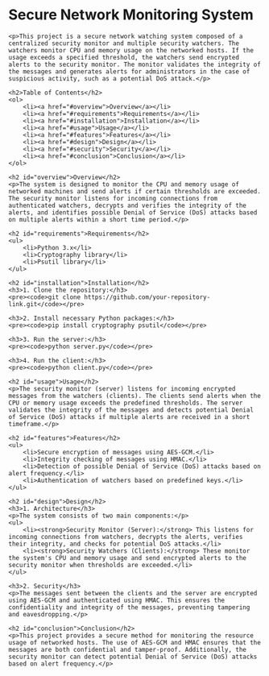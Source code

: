 <!DOCTYPE html>
<html lang="en">
<head>
    <meta charset="UTF-8">
    <meta name="viewport" content="width=device-width, initial-scale=1.0">
    <title>Secure Network Monitoring System</title>
</head>
<body>
    <h1>Secure Network Monitoring System</h1>

    <p>This project is a secure network watching system composed of a centralized security monitor and multiple security watchers. The watchers monitor CPU and memory usage on the networked hosts. If the usage exceeds a specified threshold, the watchers send encrypted alerts to the security monitor. The monitor validates the integrity of the messages and generates alerts for administrators in the case of suspicious activity, such as a potential DoS attack.</p>

    <h2>Table of Contents</h2>
    <ol>
        <li><a href="#overview">Overview</a></li>
        <li><a href="#requirements">Requirements</a></li>
        <li><a href="#installation">Installation</a></li>
        <li><a href="#usage">Usage</a></li>
        <li><a href="#features">Features</a></li>
        <li><a href="#design">Design</a></li>
        <li><a href="#security">Security</a></li>
        <li><a href="#conclusion">Conclusion</a></li>
    </ol>

    <h2 id="overview">Overview</h2>
    <p>The system is designed to monitor the CPU and memory usage of networked machines and send alerts if certain thresholds are exceeded. The security monitor listens for incoming connections from authenticated watchers, decrypts and verifies the integrity of the alerts, and identifies possible Denial of Service (DoS) attacks based on multiple alerts within a short time period.</p>

    <h2 id="requirements">Requirements</h2>
    <ul>
        <li>Python 3.x</li>
        <li>Cryptography library</li>
        <li>Psutil library</li>
    </ul>

    <h2 id="installation">Installation</h2>
    <h3>1. Clone the repository:</h3>
    <pre><code>git clone https://github.com/your-repository-link.git</code></pre>

    <h3>2. Install necessary Python packages:</h3>
    <pre><code>pip install cryptography psutil</code></pre>

    <h3>3. Run the server:</h3>
    <pre><code>python server.py</code></pre>

    <h3>4. Run the client:</h3>
    <pre><code>python client.py</code></pre>

    <h2 id="usage">Usage</h2>
    <p>The security monitor (server) listens for incoming encrypted messages from the watchers (clients). The clients send alerts when the CPU or memory usage exceeds the predefined thresholds. The server validates the integrity of the messages and detects potential Denial of Service (DoS) attacks if multiple alerts are received in a short timeframe.</p>

    <h2 id="features">Features</h2>
    <ul>
        <li>Secure encryption of messages using AES-GCM.</li>
        <li>Integrity checking of messages using HMAC.</li>
        <li>Detection of possible Denial of Service (DoS) attacks based on alert frequency.</li>
        <li>Authentication of watchers based on predefined keys.</li>
    </ul>

    <h2 id="design">Design</h2>
    <h3>1. Architecture</h3>
    <p>The system consists of two main components:</p>
    <ul>
        <li><strong>Security Monitor (Server):</strong> This listens for incoming connections from watchers, decrypts the alerts, verifies their integrity, and checks for potential DoS attacks.</li>
        <li><strong>Security Watchers (Clients):</strong> These monitor the system's CPU and memory usage and send encrypted alerts to the security monitor when thresholds are exceeded.</li>
    </ul>

    <h3>2. Security</h3>
    <p>The messages sent between the clients and the server are encrypted using AES-GCM and authenticated using HMAC. This ensures the confidentiality and integrity of the messages, preventing tampering and eavesdropping.</p>

    <h2 id="conclusion">Conclusion</h2>
    <p>This project provides a secure method for monitoring the resource usage of networked hosts. The use of AES-GCM and HMAC ensures that the messages are both confidential and tamper-proof. Additionally, the security monitor can detect potential Denial of Service (DoS) attacks based on alert frequency.</p>
</body>
</html>
